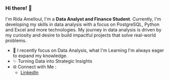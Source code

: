 ### Hi there! 👋 

I'm Rida Amelloul, I'm a **Data Analyst and Finance Student**. Currently, I'm developing my skills in data analysis with a focus on PostgreSQL, Python and Excel and more technologies. 
My journey in data analysis is driven by my curiosity and desire to build impactful projects that solve real-world problems.
- 🌱 I recently focus on Data Analysis, what I'm Learning I'm always eager to expand my knowledge.
- ✨ Turning Data into Strategic Insights
- 🌐 Connect with Me : 
  - [LinkedIn](https://www.linkedin.com/in/ridaamelloul/)
